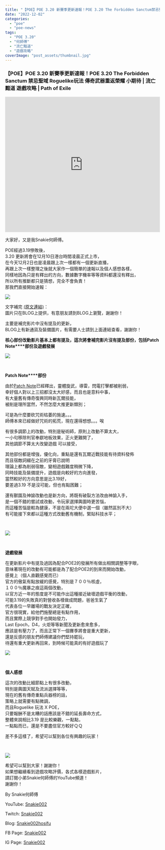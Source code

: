 ```yaml
---
title: "【POE】POE 3.20 新賽季更新速報！POE 3.20 The Forbidden Sanctum禁忌聖域 | Roguelike玩法 傳奇武器重返榮耀 小期待 | 流亡黯道 遊戲攻略 | Path of Exile"
date: "2022-12-02"
categories: 
  - "poe"
  - "poe-news"
tags: 
  - "POE 3.20"
  - "何師傅"
  - "流亡黯道"
  - "遊戲攻略"
coverImage: "post_assets/thumbnail.jpg"
---
```


### 【POE】POE 3.20 新賽季更新速報！POE 3.20 The Forbidden Sanctum 禁忌聖域 Roguelike玩法 傳奇武器重返榮耀 小期待 | 流亡黯道 遊戲攻略 | Path of Exile  

<iframe width="100%" height="440"src="https://www.youtube.com/embed/PXiCdEQ2qdY"
  title="YouTube video player" frameborder="0" allow="accelerometer; autoplay;
  clipboard-write; encrypted-media; gyroscope; picture-in-picture; web-share"
  referrerpolicy="strict-origin-when-cross-origin" allowfullscreen></iframe>

大家好，又是我Snakie何師傅。  

  
POE經過3.19慘敗後，  
3.20 更新將會在12月10日港台時間凌晨正式上市，  
在今天12月2日也是凌晨跟上次一樣都有一個更新直播，  
再跟上次一樣整理之後就大家作一個簡單的速報以及個人感想各樣，  
同樣地因為只是有釋出的方向，數據數字機率等等資料都還沒有釋出，  
所以所有推斷都只是猜想，完全不會負責！  
那我們直接開始速報：  

  
![](post_assets/Path-of-Exile-The-Forbidden-Sanctum-Official-Trailer.mp4_snapshot_02.00.828-1024x576.jpg)  

  
文字補完 [(原文連結)](https://snakie002hosifu.blog/3-20news)：  
圖片只在BLOG上提供，有意朋友請到BLOG上瀏覽，謝謝你！  

  
主要是補完影片中沒有提及的更新，  
BLOG上有新通貨及裝備圖片，有需要人士請到上面連結查看，謝謝你！  

  
**核心部份改動影片基本上都有提及，****這次將會補完影片沒有提及部份，包括****Patch Note****部份及遊戲發展**  

  
![](post_assets/1-1024x520.png)  

  
   

  
**Patch Note****部份**  

  
由於[Patch Note](https://www.pathofexile.com/forum/view-thread/3323944)已經釋出，靈體旋武，導雷，閃電打擊都被削弱，  
幸好個人對以上三招都沒太大好感，而且也是意料中事，  
有大量舊有傳奇復興同時新瓦爾技能，  
被削是理所當然，不然怎麼大推更新類別；  

  
可是為什麼要砍咒術枯萎的施速。。。  
師傅本來已經做好咒術的拓荒，現在還得想想。。。唉  

  
有很多調節上的改動，特別是秘術師，原則上改動不算太大，  
一小句移除判官奉獻地板效果，正火更難開了，  
其他調節不算太大改變遊戲 可以接受，  

  
其他部份都是增強，優化向，重點是還有瓦爾近戰技能有待資料發佈  
而且宿敵詞綴在之前的牙膏已說明  
理論上都為削弱宿敵，變相遊戲難度稍微下降，  
同時技能及裝備提升，遊戲是向較好的方向進發，  
當然較好的方向意思是比3.19好，  
要差過3.19 不是沒可能，但也有點困難；  

  
還有獸園及神諭改動也是新方向，將既有破裂方法改由神諭入手，  
是一個不錯的嘗試或改動，令玩家選擇輿圖時更苦惱，  
而這種苦惱是較為健康，不是在兩坨大便中選一個（雖然區別不大）  
有可能接下來都以這種方式改動舊有機制，緊貼科技水平；  

  
   

  
![](post_assets/3.png)  

  
   

  
**遊戲發展**  

  
在更新影片中有提及過因為配合POE2的發展所有做出相關調整等字眼，  
意味著現在的改動有可能都是為了配合POE2的到來而開始改動，  
感覺上（個人直觀感覺而已）  
官方的傲氣有點放緩的感覺，特別是７００％核虛，  
１００％魔暴之痕這兩個改動，  
以官方近一年的態度是不可能作出這種接近破壞遊戲平衡的改動，  
可能3.19的失敗真的對營收各樣做成問題，爸爸生氣了  
代表各位一早離場的戰友決定正確，  
官方很現實，給他們施壓總是有點作用，  
而且實際上競爭對手也開始發力，  
Last Epoch，D4，火炬等等新聞及更新愈來愈多，  
應該是有壓力了，而且正常下一個賽季將會是重大更新，  
還是反感的朋友們師傅建議你們堅持罷玩，  
待還有重大更新再回來，到時候可能真的有好遊戲玩了  

  
![](post_assets/6.png)  

  
   

  
**個人感想**  

  
這次的改動比細節點上有很多改動，  
特別是輿圖天賦及流派選擇等等，  
現在的舊有傳奇重點兵器榜的話，  
策略上就需要有點微調，  
而且Roguelike 玩法 X POE，  
只要報酬不是太糟的話應該是不錯的延長壽命方式，  
整體來說相比3.19 是比較樂觀，一點點，  
一點點而已，還是不要盡信官方較好ＱＱ  

  
差不多這樣了，希望可以幫到各位有興趣的玩家！  

  
   

  
![](post_assets/Path-of-Exile-The-Forbidden-Sanctum-Official-Trailer.mp4_snapshot_01.45.556-1024x576.jpg)  

  
希望可以幫到大家！謝謝你！  
如果想繼續看到遊戲攻略評價，各式各樣遊戲影片，  
請訂閱小弟Snakie何師傅的YouTube頻道！  
謝謝你！  

  
By Snakie何師傅  

  
YouTube: [Snakie002](https://www.youtube.com/channel/UCDOMLG_RBSoqVHK3sIYJeLA)  

  
Twitch: [Snakie002](https://www.twitch.tv/snakie002/)  

  
Blog: [Snakie002hosifu](https://snakie002hosifu.blog/)  

  
FB Page: [Snakie002](https://www.facebook.com/Snakie002/)  

  
IG Page: [Snakie002](https://www.instagram.com/snakie002/)
